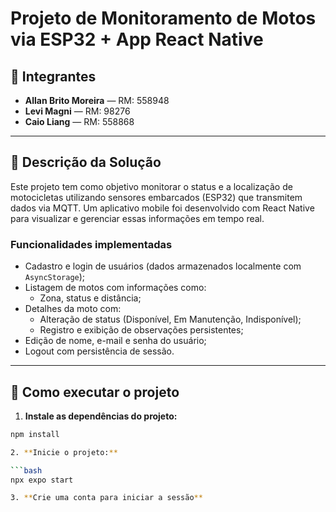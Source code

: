 # Projeto de Monitoramento de Motos via ESP32 + App React Native

## 👥 Integrantes

- **Allan Brito Moreira** — RM: 558948 
- **Levi Magni** — RM: 98276  
- **Caio Liang** — RM: 558868  

---

## 📱 Descrição da Solução

Este projeto tem como objetivo monitorar o status e a localização de motocicletas utilizando sensores embarcados (ESP32) que transmitem dados via MQTT. Um aplicativo mobile foi desenvolvido com React Native para visualizar e gerenciar essas informações em tempo real.

### Funcionalidades implementadas

- Cadastro e login de usuários (dados armazenados localmente com `AsyncStorage`);
- Listagem de motos com informações como:
  - Zona, status e distância;
- Detalhes da moto com:
  - Alteração de status (Disponível, Em Manutenção, Indisponível);
  - Registro e exibição de observações persistentes;
- Edição de nome, e-mail e senha do usuário;
- Logout com persistência de sessão.

---

## 🚀 Como executar o projeto

1. **Instale as dependências do projeto:**

```bash
npm install

2. **Inicie o projeto:**

```bash
npx expo start

3. **Crie uma conta para iniciar a sessão**